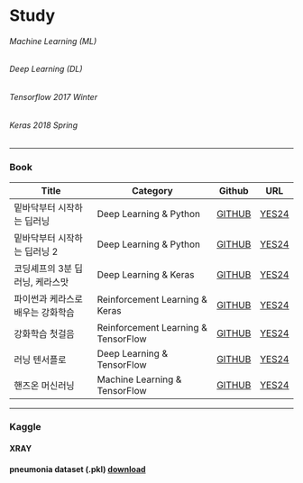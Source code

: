 # Study
###### Machine Learning (ML)
###### Deep Learning (DL)
###### Tensorflow 2017 Winter
###### Keras 2018 Spring
----------
### Book

|Title|Category|Github|URL|
|-----|--------|------|---|
|밑바닥부터 시작하는 딥러닝|Deep Learning & Python|[GITHUB]()|[YES24](http://www.yes24.com/Product/Goods/34970929)|
|밑바닥부터 시작하는 딥러닝 2|Deep Learning & Python|[GITHUB]()|[YES24](http://www.yes24.com/Product/Goods/72173703)|
|코딩셰프의 3분 딥러닝, 케라스맛|Deep Learning & Keras|[GITHUB]()|[YES24](http://www.yes24.com/Product/Goods/57617933)|
|파이썬과 케라스로 배우는 강화학습|Reinforcement Learning & Keras|[GITHUB]()|[YES24](http://www.yes24.com/Product/Goods/44136413)|
|강화학습 첫걸음|Reinforcement Learning & TensorFlow|[GITHUB]()|[YES24](http://www.yes24.com/Product/Goods/57617908)|
|러닝 텐서플로|Deep Learning & TensorFlow|[GITHUB]()|[YES24](http://www.yes24.com/Product/Goods/60506589)|
|핸즈온 머신러닝|Machine Learning & TensorFlow|[GITHUB]()|[YES24](http://www.yes24.com/Product/Goods/59878826)|

----------
### Kaggle
#### XRAY
#### pneumonia dataset (.pkl) [download](https://drive.google.com/drive/folders/102q8Y446NfhLaY_P_vAZFKNOHr8hMZ5w?usp=sharing)
